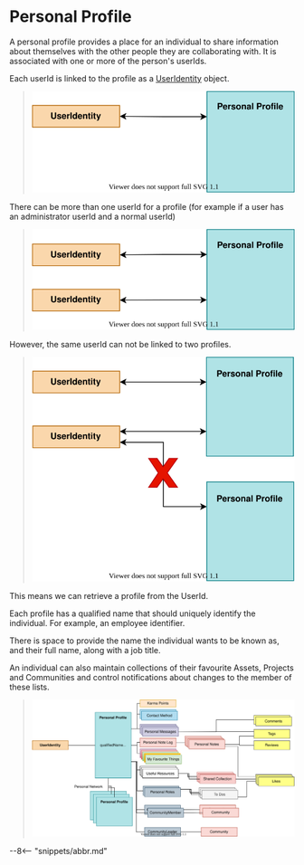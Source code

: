 <!-- SPDX-License-Identifier: CC-BY-4.0 -->
<!-- Copyright Contributors to the ODPi Egeria project. -->

# Personal Profile

A personal profile provides a place for an individual to share information about themselves
with the other people they are collaborating with.  It is associated with one or more
of the person's userIds.

Each userId is linked to the profile as a [UserIdentity](user-identity.md) object.

> ![Figure 1](profile-user-1.svg)

There can be more than one userId for a profile (for example if a user has an administrator userId and a normal userId)
> ![Figure 2](profile-user-2.svg)

However, the same userId can not be linked to two profiles.

> ![Figure 3](profile-user-3.svg)

This means we can retrieve a profile from the UserId.

Each profile has a qualified name that should uniquely identify the
individual.  For example, an employee identifier.

There is space to provide the name the individual wants to be
known as, and their full name, along with a job title.

An individual can also maintain collections of their
favourite Assets, Projects and Communities and control notifications
about changes to the member of these lists.

> ![Figure 4](contents-of-a-personal-profile.svg)

--8<-- "snippets/abbr.md"